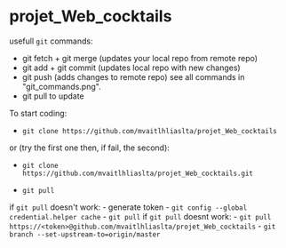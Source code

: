 # projet_Web_cocktails
usefull `git` commands: 
- git fetch + git merge (updates your local repo from remote repo)
- git add + git commit (updates local repo with new changes)
- git push (adds changes to remote repo)
see all commands in "git_commands.png".
- git pull to update

To start coding:
  - `git clone https://github.com/mvaitlhliaslta/projet_Web_cocktails`
  
  or (try the first one then, if fail, the second):
  - `git clone https://github.com/mvaitlhliaslta/projet_Web_cocktails.git`
  
  - `git pull`
 
if `git pull` doesn't work:
    - generate token
    - `git config --global credential.helper cache`
    - `git pull`
    if `git pull` doesnt work:
      - `git pull https://<token>@github.com/mvaitlhliaslta/projet_Web_cocktails`
    - `git branch --set-upstream-to=origin/master`
    
